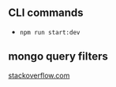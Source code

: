 ## CLI commands

-   `npm run start:dev`

## mongo query filters

[stackoverflow.com](https://stackoverflow.com/questions/3305561/how-to-query-mongodb-with-like)
